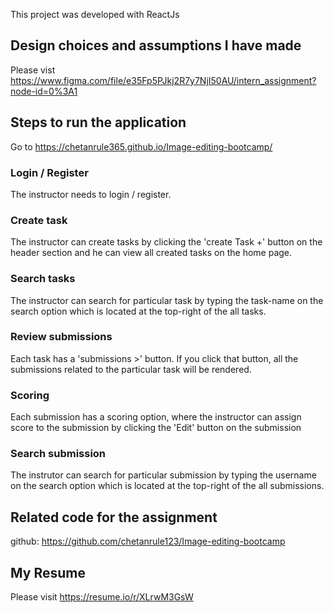 This project was developed with ReactJs

## Design choices and assumptions I have made
Please vist https://www.figma.com/file/e35Fp5PJkj2R7y7NjI50AU/intern_assignment?node-id=0%3A1

## Steps to run the application

Go to https://chetanrule365.github.io/Image-editing-bootcamp/

### Login / Register

The instructor needs to login / register.

### Create task

The instructor can create tasks by clicking the 'create Task +' button on the header section and he can view all created tasks on the home page. 

### Search tasks

The instructor can search for particular task by typing the task-name on the search option which is located at the top-right of the all tasks.

### Review submissions

Each task has a 'submissions >' button. If you click that button, all the submissions related to the particular task will be rendered.

### Scoring

Each submission has a scoring option, where the instructor can assign score to the submission by clicking the 'Edit' button on the submission

### Search submission

The instrutor can search for particular submission by typing the username on the search option which is located at the top-right of the all submissions.

## Related code for the assignment

github: https://github.com/chetanrule123/Image-editing-bootcamp

## My Resume

Please visit https://resume.io/r/XLrwM3GsW
